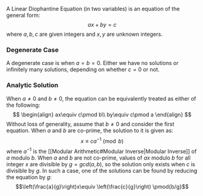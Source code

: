 A Linear Diophantine Equation (in two variables) is an equation of the general form:
$$ax+by=c$$
where $a, b, c$ are given integers and $x, y$ are unknown integers.
### Degenerate Case
A degenerate case is when $a=b=0$. Either we have no solutions or infinitely many solutions, depending on whether $c=0$ or not.
### Analytic Solution
When $a\ne 0$ and $b\ne 0$, the equation can be equivalently treated as either of the following:
$$
\begin{align}
ax\equiv c\pmod b\\
by\equiv c\pmod a
\end{align}
$$
Without loss of generality, assume that $b\ne 0$ and consider the first equation. When $a$ and $b$ are co-prime, the solution to it is given as:
$$x\equiv ca^{-1}\pmod b$$
where $a^{-1}$ is the [[Modular Arithmetic#Modular Inverse|Modular Inverse]] of $a$ modulo $b$.
When $a$ and $b$ are not co-prime, values of $ax$ modulo $b$ for all integer $x$ are divisible by $g=gcd(a, b)$, so the solution only exists when $c$ is divisible by $g$. In such a case, one of the solutions can be found by reducing the equation by $g$:
$$\left(\frac{a}{g}\right)x\equiv \left(\frac{c}{g}\right) \pmod{b/g}$$